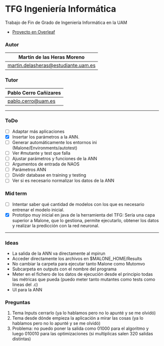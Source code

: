 # TFG Ingeniería Informática

Trabajo de Fin de Grado de Ingeniería Informática en la UAM
- [Proyecto en Overleaf](https://www.overleaf.com/project/619df580e0cdd6ba1598798b)

### Autor
| Martín de las Heras Moreno
| --------------------------
| martin.delasheras@estudiante.uam.es

### Tutor
| Pablo Cerro Cañizares
| --------------------------
| pablo.cerro@uam.es

---

### ToDo
 - [ ] Adaptar más aplicaciones
 - [x] Insertar los parámetros a la ANN.
 - [ ] Generar automáticamente los entornos ini (Malone/Environments/autotest)
 - [ ] Ver #mutante y test que falla
 - [ ] Ajustar parámetros y funciones de la ANN
 - [ ] Argumentos de entrada de NAOS
 - [ ] Parámetros ANN
 - [ ] Dividir database en training y testing
 - [ ] Ver si es necesario normalizar los datos de la ANN

### Mid term
 - [ ] Intentar saber qué cantidad de modelos con los que es necesario entrenar el modelo inicial. 
 - [x] Prototipo muy inicial en java de la herramienta del TFG: Sería una capa superior a Malone, que lo gestiona, permite ejecutarlo, obtener los datos y realizar la predicción con la red neuronal.

---

### Ideas
 - La salida de la ANN va directamente al mpirun
 - Acceder directamente los archivos en $MALONE_HOME/Results
 - No cambiar la carpeta para ejecutar tanto Malone como Mutomvo
 - Subcarpeta en outputs con el nombre del programa
 - Meter en el fichero de los datos de ejecución desde el principio todas las métricas que pueda (puedo meter tanto mutantes como tests como lineas del .c)
 - UI para la ANN

### Preguntas
 1. Tema Inputs cerrarlo (ya lo hablamos pero no lo apunté y se me olvidó)
 2. Tema desde dónde empieza la aplicación a mirar las cosas (ya lo hablamos pero no lo apunté y se me olvidó)
 3. Problema: no puedo poner la salida como 01000 para el algoritmo y luego 010010 para las optimizaciones (si multiplicas salen 320 salidas distintas)
